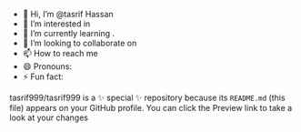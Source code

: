 - 👋 Hi, I’m @tasrif Hassan
- 👀 I’m interested in 
- 🌱 I’m currently learning .
- 💞️ I’m looking to collaborate on 
- 📫 How to reach me
- 😄 Pronouns: 
- ⚡ Fun fact: 


tasrif999/tasrif999 is a ✨ special ✨ repository because its `README.md` (this file) appears on your GitHub profile.
You can click the Preview link to take a look at your changes

